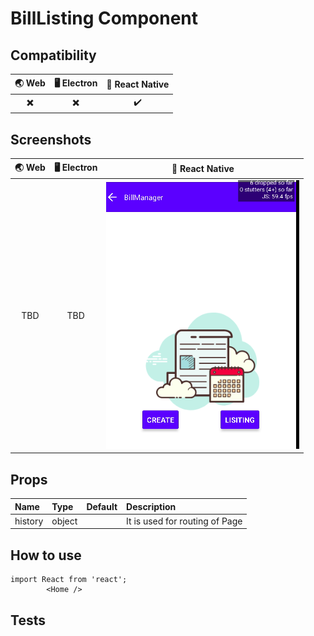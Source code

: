 #  BillListing Component

## Compatibility

| 🌏 Web                   | 🖥 Electron              | 📱 React Native    |
| :----------------------: | :----------------------: | :----------------: |
| :heavy_multiplication_x: | :heavy_multiplication_x: | :heavy_check_mark: |

## Screenshots

| 🌏 Web | 🖥 Electron | 📱 React Native                 |
| :----: | :---------: | :-----------------------------: |
| TBD    | TBD         | ![Home](./screenshots/Home.png) |




## Props

| Name    | Type   | Default | Description                    |
| :------ | :----- | :------ | :----------------------------- |
| history | object |         | It is used for routing of Page |


## How to use

```react
import React from 'react';
        <Home />
```

## Tests
